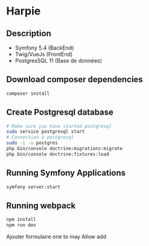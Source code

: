 # Harpie

## Description

- Symfony 5.4 (BackEnd)
- Twig/VueJs (FrontEnd)
- PostgresSQL 11 (Base de données)

## Download composer dependencies

```bash
composer install
```


## Create Postgresql database

```bash
# Make sure you have started postgresql
sudo service postgresql start
# Connection à postgresql
sudo -i -u postgres
php bin/console doctrine:migrations:migrate
php bin/console doctrine:fixtures:load
```

## Running Symfony Applications

```bash
symfony server:start
```
## Running webpack

```bash
npm install
npm run dev
```
Ajouter formulaire one to may
Allow add 
